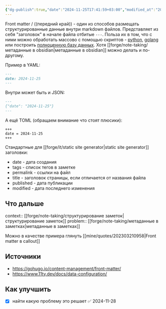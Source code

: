 ```yaml
---
{"dg-publish":true,"date":"2024-11-25T17:41:59+03:00","modified_at":"2024-12-05T15:20:53+03:00","tags":["status/completed","review/pending","topic/notes"],"permalink":"/forge/note-taking/frontmatter/","dgPassFrontmatter":true}
---
```



Front matter / ((передний край)) - один из способов размещать структурированные данные внутри markdown файлов. Представляет из себя "заголовок" в начале файла отбитые `---`. Польза их в том, что с ними можно обработать массово с помощью скриптов - [python](https://github.com/eyeseast/python-frontmatter), [golang](https://github.com/adrg/frontmatter) или построить [полноценную базу данных](https://markdowndb.com/). Хотя [[forge/note-taking/метаданные в obsidian|метаданные в obsidian]] можно делать и по-другому.

Пример в YAML:
```md
---
date: 2024-11-25
---
```

Внутри может быть и JSON:
```md
---
{"date": "2024-11-25"}
---
```

А ещё TOML (обращаем внимание что стоят плюсики):
```
+++
date = 2024-11-25
+++
```

Стандартные для [[forge/it/static site generator|static site generator]] заголовки:
- date - дата создания
- tags - список тегов в заметке
- permalink - ссылки на файл
- title - заголовок страницы, если отличается от названия файла
- published - дата публикации
- modified - дата последнего изменения

## Что дальше



context:: [[forge/note-taking/структурирование заметок|структурирование заметок]]
problem:: [[forge/note-taking/метаданные в заметках|метаданные в заметках]]

Можно в качестве примера глянуть [[mine/quotes/202303210958|Front matter в callout]]

## Источники



- https://gohugo.io/content-management/front-matter/
- https://www.11ty.dev/docs/data-configuration/

## Как улучшить

- [x] найти какую проблему это решает ✅ 2024-11-28
